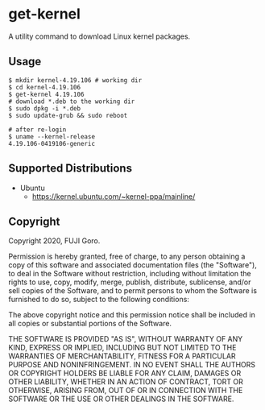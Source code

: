# get-kernel

A utility command to download Linux kernel packages.

## Usage

```console
$ mkdir kernel-4.19.106 # working dir
$ cd kernel-4.19.106
$ get-kernel 4.19.106
# download *.deb to the working dir
$ sudo dpkg -i *.deb
$ sudo update-grub && sudo reboot

# after re-login
$ uname --kernel-release
4.19.106-0419106-generic
```

## Supported Distributions

* Ubuntu
    * https://kernel.ubuntu.com/~kernel-ppa/mainline/


## Copyright

Copyright 2020, FUJI Goro.

Permission is hereby granted, free of charge, to any person obtaining a copy of this software and associated documentation files (the "Software"), to deal in the Software without restriction, including without limitation the rights to use, copy, modify, merge, publish, distribute, sublicense, and/or sell copies of the Software, and to permit persons to whom the Software is furnished to do so, subject to the following conditions:

The above copyright notice and this permission notice shall be included in all copies or substantial portions of the Software.

THE SOFTWARE IS PROVIDED "AS IS", WITHOUT WARRANTY OF ANY KIND, EXPRESS OR IMPLIED, INCLUDING BUT NOT LIMITED TO THE WARRANTIES OF MERCHANTABILITY, FITNESS FOR A PARTICULAR PURPOSE AND NONINFRINGEMENT. IN NO EVENT SHALL THE AUTHORS OR COPYRIGHT HOLDERS BE LIABLE FOR ANY CLAIM, DAMAGES OR OTHER LIABILITY, WHETHER IN AN ACTION OF CONTRACT, TORT OR OTHERWISE, ARISING FROM, OUT OF OR IN CONNECTION WITH THE SOFTWARE OR THE USE OR OTHER DEALINGS IN THE SOFTWARE.


